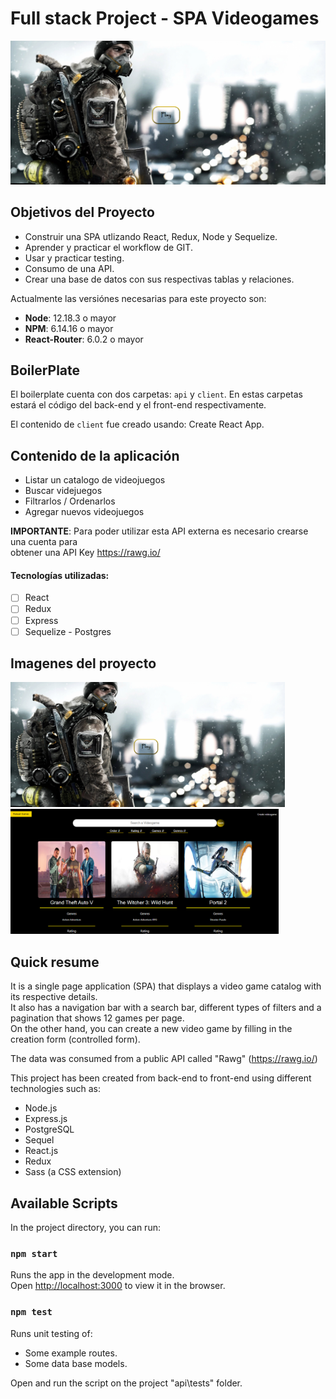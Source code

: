 
# Full stack Project - SPA Videogames
![ScreenShot](https://github.com/nfavala/SPA-Videogames/blob/main/PI-Videogames-main/client/src/components/images/landing%20videogames.png)

## Objetivos del Proyecto

- Construir una SPA utlizando React, Redux, Node y Sequelize.
- Aprender y practicar el workflow de GIT.
- Usar y practicar testing.
- Consumo de una API.
- Crear una base de datos con sus respectivas tablas y relaciones.


Actualmente las versiónes necesarias para este proyecto son:

 * __Node__: 12.18.3 o mayor
 * __NPM__: 6.14.16 o mayor
 * __React-Router__: 6.0.2 o mayor


## BoilerPlate

El boilerplate cuenta con dos carpetas: `api` y `client`. En estas carpetas estará el código del back-end y el front-end respectivamente.

El contenido de `client` fue creado usando: Create React App.

## Contenido de la aplicación 

  - Listar un catalogo de videojuegos
  - Buscar videjuegos
  - Filtrarlos / Ordenarlos
  - Agregar nuevos videojuegos

__IMPORTANTE__: Para poder utilizar esta API externa es necesario crearse una cuenta para <br>obtener una API Key https://rawg.io/

#### Tecnologías utilizadas:
- [ ] React
- [ ] Redux
- [ ] Express
- [ ] Sequelize - Postgres

## Imagenes del proyecto
<p>
  <img height="200" src='client\src\components\images\landing videogames.png'</img>
  <img height="200" src='client\src\components\images\Home video games.png'</img>
</p>


## Quick resume

It is a single page application (SPA) that displays a video game catalog with its respective details.<br>
It also has a navigation bar with a search bar, different types of filters and a pagination that shows 12 games per page.<br>
On the other hand, you can create a new video game by filling in the creation form (controlled form).<br>

The data was consumed from a public API called "Rawg" (https://rawg.io/)<br>

This project has been created from back-end to front-end using different<br> technologies such as:
- Node.js
- Express.js
- PostgreSQL
- Sequel
- React.js
- Redux
- Sass (a CSS extension)

## Available Scripts

In the project directory, you can run:

### `npm start`

Runs the app in the development mode.<br>
Open [http://localhost:3000](http://localhost:3000) to view it in the browser.

### `npm test`

Runs unit testing of:
- Some example routes.
- Some data base models.

Open and run the script on the project "api\tests" folder.

